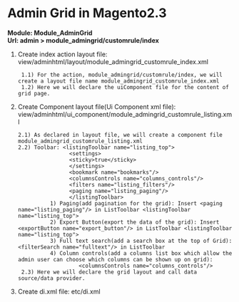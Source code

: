# Admin Grid in Magento2.3

<b>Module: Module_AdminGrid <br />
Url: admin > module_admingrid/customrule/index</b>

1. Create index action layout file: view/adminhtml/layout/module_admingrid_customrule_index.xml

     	1.1) For the action, module_admingrid/customrule/index, we will create a layout file name module_admingrid_customrule_index.xml
     	1.2) Here we will declare the uiComponent file for the content of grid page. 
  
2. Create Component layout file(Ui Component xml file): view/adminhtml/ui_component/module_admingrid_customrule_listing.xml

       2.1) As declared in layout file, we will create a component file module_admingrid_customrule_listing.xml
       2.2) Toolbar: <listingToolbar name="listing_top">
                       <settings>
                       <sticky>true</sticky>
                       </settings>
                       <bookmark name="bookmarks"/>
                       <columnsControls name="columns_controls"/>
                       <filters name="listing_filters"/>
                       <paging name="listing_paging"/>
                       </listingToolbar>
				 1) Paging(add pagination for the grid): Insert <paging name="listing_paging"/> in ListToolbar <listingToolbar name="listing_top">
				 2) Export Button(export the data of the grid): Insert <exportButton name="export_button"/> in ListToolbar <listingToolbar name="listing_top">
				 3) Full text search(add a search box at the top of Grid): <filterSearch name="fulltext"/> in ListToolbar
				 4) Column controls(add a columns list box which allow the admin user can choose which columns can be shown up on grid):
						  <columnsControls name="columns_controls"/>
        2.3) Here we will declare the grid layout and call data source/data provider.        
                       

3. Create di.xml file: etc/di.xml
